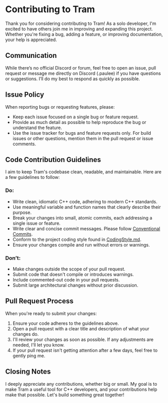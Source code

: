 # Contributing to Tram

Thank you for considering contributing to Tram! As a solo developer, I'm excited to have others join me in improving and expanding this project. Whether you're fixing a bug, adding a feature, or improving documentation, your help is appreciated.

## Communication

While there’s no official Discord or forum, feel free to open an issue, pull request or message me directly on Discord (.paulee) if you have questions or suggestions. I’ll do my best to respond as quickly as possible.

## Issue Policy

When reporting bugs or requesting features, please:

+ Keep each issue focused on a single bug or feature request.
+ Provide as much detail as possible to help reproduce the bug or understand the feature.
+ Use the issue tracker for bugs and feature requests only. For build issues or other questions, mention them in the pull request or issue comments.

## Code Contribution Guidelines

I aim to keep Tram's codebase clean, readable, and maintainable. Here are a few guidelines to follow:
### Do:
+ Write clean, idiomatic C++ code, adhering to modern C++ standards.
+ Use meaningful variable and function names that clearly describe their purpose.
+ Break your changes into small, atomic commits, each addressing a single issue or feature.
+ Write clear and concise commit messages. Please follow [Conventional Commits](https://www.conventionalcommits.org/en/v1.0.0/).
+ Conform to the project coding style found in [CodingStyle.md](doc/CodingStyle.md). 
+ Ensure your changes compile and run without errors or warnings.

### Don’t:
+ Make changes outside the scope of your pull request.
+ Submit code that doesn't compile or introduces warnings.
+ Include commented-out code in your pull requests.
+ Submit large architectural changes without prior discussion.

## Pull Request Process

When you're ready to submit your changes:

1. Ensure your code adheres to the guidelines above.
2. Open a pull request with a clear title and description of what your changes do.
3. I'll review your changes as soon as possible. If any adjustments are needed, I'll let you know.
4. If your pull request isn't getting attention after a few days, feel free to gently ping me.

##  Closing Notes

I deeply appreciate any contributions, whether big or small. My goal is to make Tram a useful tool for C++ developers, and your contributions help make that possible. Let's build something great together!